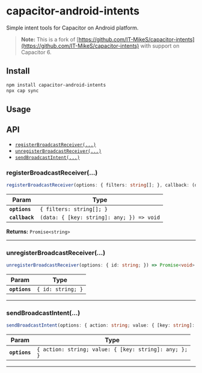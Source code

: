 # capacitor-android-intents

Simple intent tools for Capacitor on Android platform.

> **Note:** This is a fork of [https://github.com/IT-MikeS/capacitor-intents](https://github.com/IT-MikeS/capacitor-intents) with support on Capacitor 6.

## Install

```bash
npm install capacitor-android-intents
npx cap sync
```

## Usage

## API

<docgen-index>

* [`registerBroadcastReceiver(...)`](#registerbroadcastreceiver)
* [`unregisterBroadcastReceiver(...)`](#unregisterbroadcastreceiver)
* [`sendBroadcastIntent(...)`](#sendbroadcastintent)

</docgen-index>

<docgen-api>
<!--Update the source file JSDoc comments and rerun docgen to update the docs below-->

### registerBroadcastReceiver(...)

```typescript
registerBroadcastReceiver(options: { filters: string[]; }, callback: (data: { [key: string]: any; }) => void) => Promise<string>
```

| Param          | Type                                                    |
| -------------- | ------------------------------------------------------- |
| **`options`**  | <code>{ filters: string[]; }</code>                     |
| **`callback`** | <code>(data: { [key: string]: any; }) =&gt; void</code> |

**Returns:** <code>Promise&lt;string&gt;</code>

--------------------


### unregisterBroadcastReceiver(...)

```typescript
unregisterBroadcastReceiver(options: { id: string; }) => Promise<void>
```

| Param         | Type                         |
| ------------- | ---------------------------- |
| **`options`** | <code>{ id: string; }</code> |

--------------------


### sendBroadcastIntent(...)

```typescript
sendBroadcastIntent(options: { action: string; value: { [key: string]: any; }; }) => Promise<void>
```

| Param         | Type                                                             |
| ------------- | ---------------------------------------------------------------- |
| **`options`** | <code>{ action: string; value: { [key: string]: any; }; }</code> |

--------------------

</docgen-api>
